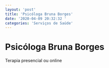 ```yaml
---
layout: 'post'
title: 'Psicóloga Bruna Borges'
date: '2020-04-09 20:32:32 '
categories: 'Serviços de Saúde'
---
```


# Psicóloga Bruna Borges

Terapia presencial ou online
